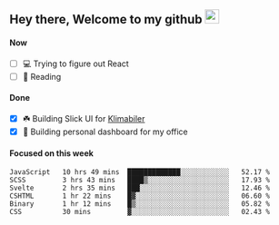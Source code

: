 ## Hey there, Welcome to my github <img src="https://media.giphy.com/media/hvRJCLFzcasrR4ia7z/giphy.gif" width="25px">

#### Now
- [ ] 💻 Trying to figure out React
- [ ] 📕 Reading

#### Done
- [x] ☘️ Building Slick UI for [Klimabiler](https://klimabiler.dk)
- [x] 🚀 Building personal dashboard for my office
 
 #### Focused on this week
<!--START_SECTION:waka-->

```text
JavaScript   10 hrs 49 mins  █████████████░░░░░░░░░░░░   52.17 %
SCSS         3 hrs 43 mins   ████▒░░░░░░░░░░░░░░░░░░░░   17.93 %
Svelte       2 hrs 35 mins   ███░░░░░░░░░░░░░░░░░░░░░░   12.46 %
CSHTML       1 hr 22 mins    █▓░░░░░░░░░░░░░░░░░░░░░░░   06.60 %
Binary       1 hr 12 mins    █▒░░░░░░░░░░░░░░░░░░░░░░░   05.82 %
CSS          30 mins         ▓░░░░░░░░░░░░░░░░░░░░░░░░   02.43 %
```

<!--END_SECTION:waka-->


